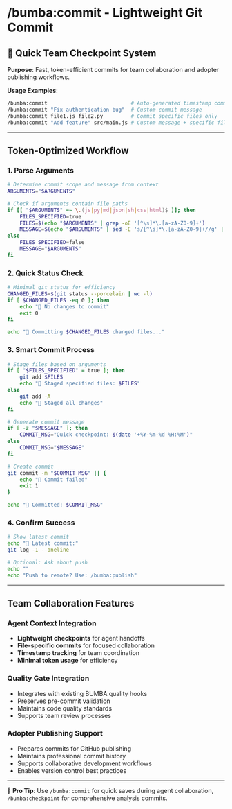 # /bumba:commit - Lightweight Git Commit

## 🏁 Quick Team Checkpoint System

**Purpose**: Fast, token-efficient commits for team collaboration and adopter publishing workflows.

**Usage Examples**:

```bash
/bumba:commit                           # Auto-generated timestamp commit
/bumba:commit "Fix authentication bug"  # Custom commit message
/bumba:commit file1.js file2.py         # Commit specific files only
/bumba:commit "Add feature" src/main.js # Custom message + specific files
```

---

## **Token-Optimized Workflow**

### **1. Parse Arguments**

```bash
# Determine commit scope and message from context
ARGUMENTS="$ARGUMENTS"

# Check if arguments contain file paths
if [[ "$ARGUMENTS" =~ \.(js|py|md|json|sh|css|html)$ ]]; then
    FILES_SPECIFIED=true
    FILES=$(echo "$ARGUMENTS" | grep -oE '[^\s]*\.[a-zA-Z0-9]+')
    MESSAGE=$(echo "$ARGUMENTS" | sed -E 's/[^\s]*\.[a-zA-Z0-9]+//g' | xargs)
else
    FILES_SPECIFIED=false
    MESSAGE="$ARGUMENTS"
fi
```

### **2. Quick Status Check**

```bash
# Minimal git status for efficiency
CHANGED_FILES=$(git status --porcelain | wc -l)
if [ $CHANGED_FILES -eq 0 ]; then
    echo "🏁 No changes to commit"
    exit 0
fi

echo "🏁 Committing $CHANGED_FILES changed files..."
```

### **3. Smart Commit Process**

```bash
# Stage files based on arguments
if [ "$FILES_SPECIFIED" = true ]; then
    git add $FILES
    echo "🏁 Staged specified files: $FILES"
else
    git add -A
    echo "🏁 Staged all changes"
fi

# Generate commit message
if [ -z "$MESSAGE" ]; then
    COMMIT_MSG="Quick checkpoint: $(date '+%Y-%m-%d %H:%M')"
else
    COMMIT_MSG="$MESSAGE"
fi

# Create commit
git commit -m "$COMMIT_MSG" || {
    echo "🏁 Commit failed"
    exit 1
}

echo "🏁 Committed: $COMMIT_MSG"
```

### **4. Confirm Success**

```bash
# Show latest commit
echo "🏁 Latest commit:"
git log -1 --oneline

# Optional: Ask about push
echo ""
echo "Push to remote? Use: /bumba:publish"
```

---

## **Team Collaboration Features**

### **Agent Context Integration**

- **Lightweight checkpoints** for agent handoffs
- **File-specific commits** for focused collaboration
- **Timestamp tracking** for team coordination
- **Minimal token usage** for efficiency

### **Quality Gate Integration**

- Integrates with existing BUMBA quality hooks
- Preserves pre-commit validation
- Maintains code quality standards
- Supports team review processes

### **Adopter Publishing Support**

- Prepares commits for GitHub publishing
- Maintains professional commit history
- Supports collaborative development workflows
- Enables version control best practices

---

**🏁 Pro Tip**: Use `/bumba:commit` for quick saves during agent collaboration, `/bumba:checkpoint` for comprehensive analysis commits.
